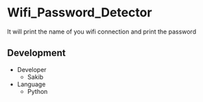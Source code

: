 # Wifi_Password_Detector
It will print the name of you wifi connection and print the password
## Development
- Developer
  - Sakib
- Language
  - Python
